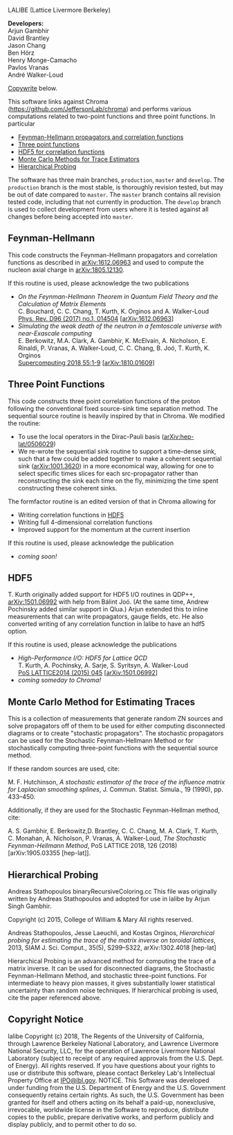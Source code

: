 LALIBE
(Lattice Livermore Berkeley)

**Developers:**  
Arjun Gambhir  
David Brantley  
Jason Chang  
Ben Hörz  
Henry Monge-Camacho  
Pavlos Vranas  
André Walker-Loud

[Copywrite](#copyright-notice) below.

This software links against Chroma (https://github.com/JeffersonLab/chroma) and performs various computations related to two-point functions and three point functions.  In particular
* [Feynman-Hellmann propagators and correlation functions](#feynman-hellmann)
* [Three point functions](#three-point-functions)
* [HDF5 for correlation functions](#hdf5)
* [Monte Carlo Methods for Trace Estimators](#monte-carlo-method-for-estimating-traces)
* [Hierarchical Probing](#hierarchical-probing)

The software has three main branches, `production`, `master` and `develop`.  The `production` branch is the most stable, is thoroughly revision tested, but may be out of date compared to `master`.  The `master` branch contains all revision tested code, including that not currently in production.  The `develop` branch is used to collect development from users where it is tested against all changes before being accepted into `master`.



## Feynman-Hellmann
This code constructs the Feynman-Hellmann propagators and correlation functions as described in [arXiv:1612.06963](https://arxiv.org/abs/1612.06963) and used to compute the nucleon axial charge in [arXiv:1805.12130](https://arxiv.org/abs/1805.12130).  

If this routine is used, please acknowledge the two publications
- *On the Feynman-Hellmann Theorem in Quantum Field Theory and the Calculation of Matrix Elements*  
  C. Bouchard, C. C. Chang, T. Kurth, K. Orginos and A. Walker-Loud  
  [Phys. Rev. D96 (2017) no.1, 014504](https://journals.aps.org/prd/abstract/10.1103/PhysRevD.96.014504) [[arXiv:1612.06963](https://arxiv.org/abs/1612.06963)]
- *Simulating the weak death of the neutron in a femtoscale universe with near-Exascale computing*  
  E. Berkowitz, M.A. Clark, A. Gambhir, K. McElvain, A. Nicholson, E. Rinaldi, P. Vranas, A. Walker-Loud, C. C. Chang, B. Joó, T. Kurth, K. Orginos  
  [Supercomputing 2018 55:1-9](http://dl.acm.org/citation.cfm?id=3291656.3291730) [[arXiv:1810.01609](https://arxiv.org/abs/1810.01609)]


## Three Point Functions
This code constructs three point correlation functions of the proton following the conventional fixed source-sink time separation method.  The sequential source routine is heavily inspired by that in Chroma.  We modified the routine: 
* To use the local operators in the Dirac-Pauli basis ([arXiv:hep-lat/0506029](https://arxiv.org/abs/hep-lat/0506029))
* We re-wrote the sequential sink routine to support a time-dense sink, such that a few could be added together to make a coherent sequential sink ([arXiv:1001.3620](https://arxiv.org/abs/1001.3620)) in a more economical way, allowing for one to select specific times slices for each src-propagator rather than reconstructing the sink each time on the fly, minimizing the time spent constructing these coherent sinks.  

The formfactor routine is an edited version of that in Chroma allowing for
* Writing correlation functions in [HDF5](#hdf5)
* Writing full 4-dimensional correlation functions
* Improved support for the momentum at the current insertion

If this routine is used, please acknowledge the publication
* *coming soon!*


## HDF5
T. Kurth originally added support for HDF5 I/O routines in QDP++, [arXiv:1501.06992](https://arxiv.org/abs/1501.06992) with help from Bálint Joó.  (At the same time, Andrew Pochinsky added similar support in Qlua.)  Arjun extended this to inline measurements that can write propagators, gauge fields, etc. He also converted writing of any correlation function in lalibe to have an hdf5 option.

If this routine is used, please acknowledge the publications
* *High-Performance I/O: HDF5 for Lattice QCD*  
  T. Kurth, A. Pochinsky, A. Sarje, S. Syritsyn, A. Walker-Loud  
  [PoS LATTICE2014 (2015) 045](https://pos.sissa.it/214/045) [[arXiv:1501.06992](https://arxiv.org/abs/1501.06992)]
* *coming someday to Chroma!*

## Monte Carlo Method for Estimating Traces
This is a collection of measurements that generate random ZN sources and solve propagators off of them to be used for either computing disconnected diagrams or to create "stochastic propagators". The stochastic propagators can be used for the Stochastic Feynman-Hellmann Method or for stochastically computing three-point functions with the sequential source method. 

If these random sources are used, cite:

M. F. Hutchinson, *A stochastic estimator of the trace of the influence matrix for Laplacian
smoothing splines*, J. Commun. Statist. Simula., 19 (1990), pp. 433–450.

Additionally, if they are used for the Stochastic Feynman-Hellman method, cite:

A. S. Gambhir, E. Berkowitz,D. Brantley, C. C. Chang, M. A. Clark, T. Kurth, C. Monahan,
A. Nicholson, P. Vranas, A. Walker-Loud, *The Stochastic Feynman-Hellmann Method*, PoS
LATTICE 2018, 126 (2018) [arXiv:1905.03355 [hep-lat]].

## Hierarchical Probing
Andreas Stathopoulos 
binaryRecursiveColoring.cc
This file was originally written by Andreas Stathopoulos and adopted for use in lalibe by Arjun Singh Gambhir.

Copyright (c) 2015, College of William & Mary
All rights reserved.

Andreas Stathopoulos, Jesse Laeuchli, and Kostas Orginos, *Hierarchical probing for estimating the
trace of the matrix inverse on toroidal lattices*, 2013, SIAM J. Sci. Comput., 35(5), S299–S322, arXiv:1302.4018 [hep-lat]

Hierarchical Probing is an advanced method for computing the trace of a matrix inverse. It can be used for disconnected diagrams, the Stochastic Feynman-Hellmann Method, and stochastic three-point functions. For intermediate to heavy pion masses, it gives substantially lower statistical uncertainty than random noise techniques. If hierarchical probing is used, cite the paper referenced above. 


## Copyright Notice

lalibe Copyright (c) 2018, The Regents of the University of California, through Lawrence Berkeley National Laboratory, and Lawrence Livermore National Security, LLC, for the operation of Lawrence Livermore National Laboratory (subject to receipt of any required approvals from the U.S. Dept. of Energy). All rights reserved.
If you have questions about your rights to use or distribute this software, please contact Berkeley Lab's Intellectual Property Office at IPO@lbl.gov.
NOTICE. This Software was developed under funding from the U.S. Department of Energy and the U.S. Government consequently retains certain rights. As such, the U.S. Government has been granted for itself and others acting on its behalf a paid-up, nonexclusive, irrevocable, worldwide license in the Software to reproduce, distribute copies to the public, prepare derivative works, and perform publicly and display publicly, and to permit other to do so.
